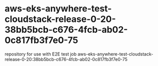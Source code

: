 # aws-eks-anywhere-test-cloudstack-release-0-20-38bb5bcb-c676-4fcb-ab02-0c817fb3f7e0-75
repository for use with E2E test job aws-eks-anywhere-test-cloudstack-release-0-20:38bb5bcb-c676-4fcb-ab02-0c817fb3f7e0-75
